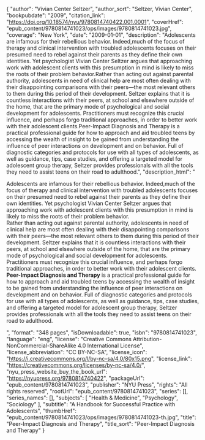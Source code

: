 {
  "author": "Vivian Center Seltzer",
  "author_sort": "Seltzer, Vivian Center",
  "bookpubdate": "2009",
  "citation_link": "https://doi.org/10.18574/nyu/9780814740422.001.0001",
  "coverHref": "epub_content/9780814741023/ops/images/9780814741023.jpg",
  "coverage": "New York",
  "date": "2009-01-01",
  "description": "Adolescents are infamous for their rebellious behavior. Indeed,much of the focus of therapy and clinical intervention with troubled adolescents focuses on their presumed need to rebel against their parents as they define their own identities. Yet psychologist Vivian Center Seltzer argues that approaching work with adolescent clients with this presumption in mind is likely to miss the roots of their problem behavior.Rather than acting out against parental authority, adolescents in need of clinical help are most often dealing with their disappointing comparisons with their peers&#8212;the most relevant others to them during this period of their development. Seltzer explains that it is countless interactions with their peers, at school and elsewhere outside of the home, that are the primary mode of psychological and social development for adolescents. Practitioners must recognize this crucial influence, and perhaps forgo traditional approaches, in order to better work with their adolescent clients.Peer-Impact Diagnosis and Therapy is a practical professional guide for how to approach and aid troubled teens by accessing the wealth of insight to be gained from understanding the influence of peer interactions on development and on behavior. Full of diagnostic categories and protocols for use with all types of adolescents, as well as guidance, tips, case studies, and offering a targeted model for adolescent group therapy, Seltzer provides professionals with all the tools they need to assist teens on their road to adulthood.",
  "description_html": "<p>Adolescents are infamous for their rebellious behavior. Indeed,much of the focus of therapy and clinical intervention with troubled adolescents focuses on their presumed need to rebel against their parents as they define their own identities. Yet psychologist Vivian Center Seltzer argues that approaching work with adolescent clients with this presumption in mind is likely to miss the roots of their problem behavior.<br>Rather than acting out against parental authority, adolescents in need of clinical help are most often dealing with their disappointing comparisons with their peers&#8212;the most relevant others to them during this period of their development. Seltzer explains that it is countless interactions with their peers, at school and elsewhere outside of the home, that are the primary mode of psychological and social development for adolescents. Practitioners must recognize this crucial influence, and perhaps forgo traditional approaches, in order to better work with their adolescent clients.<br><b>Peer-Impact Diagnosis and Therapy</b> is a practical professional guide for how to approach and aid troubled teens by accessing the wealth of insight to be gained from understanding the influence of peer interactions on development and on behavior. Full of diagnostic categories and protocols for use with all types of adolescents, as well as guidance, tips, case studies, and offering a targeted model for adolescent group therapy, Seltzer provides professionals with all the tools they need to assist teens on their road to adulthood.</p>",
  "format": "348 pages",
  "isDownloadable": true,
  "isbn": "9780814741023",
  "language": "eng",
  "license": "Creative Commons Attribution-NonCommercial-ShareAlike 4.0 International License",
  "license_abbreviation": "CC BY-NC-SA",
  "license_icon": "https://i.creativecommons.org/l/by-nc-sa/4.0/80x15.png",
  "license_link": "https://creativecommons.org/licenses/by-nc-sa/4.0/",
  "nyu_press_website_buy_the_book_url": "https://nyupress.org/9780814740422",
  "packageUrl": "epub_content/9780814741023",
  "publisher": "NYU Press",
  "rights": "All rights reserved",
  "rootUrl": "epub_content/9780814741023",
  "series": [],
  "series_names": [],
  "subjects": [
    "Health & Medicine",
    "Psychology",
    "Sociology"
  ],
  "subtitle": "A Handbook for Successful Practice with Adolescents",
  "thumbHref": "epub_content/9780814741023/ops/images/9780814741023-th.jpg",
  "title": "Peer-Impact Diagnosis and Therapy",
  "title_sort": "Peer-Impact Diagnosis and Therapy"
}
